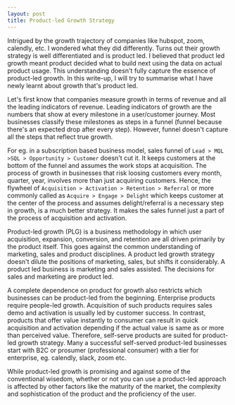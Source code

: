 ```yaml
---
layout: post
title: Product-led Growth Strategy
---
```



Intrigued by the growth trajectory of companies like hubspot, zoom, calendly, etc. I wondered what they did differently. Turns out their growth strategy is well differentiated and is product led. I believed that product led growth meant product decided what to build next using the data on actual product usage. This understanding doesn't fully capture the essence of product-led growth. In this write-up, I will try to summarise what I have newly learnt about growth that's product led. 

Let's first know that companies measure growth in terms of revenue and all the leading indicators of revenue. Leading indicators of growth are the numbers that show at every milestone in a user/customer journey. Most businesses classify these milestones as steps in a funnel (funnel because there's an expected drop after every step). However, funnel doesn't capture all the steps that reflect true growth. 

For eg. in a subscription based business model, sales funnel of `Lead > MQL >SQL > Opportunity > Customer` doesn't cut it. It keeps customers at the bottom of the funnel and assumes the work stops at acquisition. The process of growth in businesses that risk loosing customers every month, quarter, year, involves more than just acquiring customers. Hence, the flywheel of `Acquisition > Activation > Retention > Referral` or more commonly called as `Acquire > Engage > Delight` which keeps customer at the center of the process and assumes delight/referral is a necessary step in growth, is a much better strategy. It makes the sales funnel just a part of the process of acquisition and activation. 

Product-led growth (PLG) is a business methodology in which user acquisition, expansion, conversion, and retention are all driven primarily by the product itself. This goes against the common understanding of marketing, sales and product disciplines. A product led growth strategy doesn't dilute the positions of marketing, sales, but shifts it considerably. A product led business is marketing and sales assisted. The decisions for sales and marketing are product led. 

A complete dependence on product for growth also restricts which businesses can be product-led from the beginning. Enterprise products require people-led growth. Acquisition of such products requires sales demo and activation is usually led by customer success. In contrast, products that offer value instantly to consumer can result in quick acquisition and activation depending if the actual value is same as or more than perceived value. Therefore, self-serve products are suited for product-led growth strategy. Many a successful self-served product-led businesses start with B2C or prosumer (professional consumer) with a tier for enterprise, eg. calendly, slack, zoom etc. 

While product-led growth is promising and against some of the conventional wisedom, whether or not you can use a product-led approach is affected by other factors like the maturity of the market, the complexity and sophistication of the product and the proficiency of the user. 
